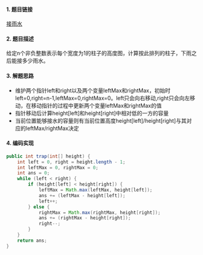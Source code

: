 

#### 1. 题目链接
[接雨水](https://leetcode-cn.com/problems/trapping-rain-water/)

#### 2. 题目描述
给定n个非负整数表示每个宽度为1的柱子的高度图，计算按此排列的柱子，下雨之后能接多少雨水。

#### 3. 解题思路
* 维护两个指针left和right以及两个变量leftMax和rightMax，初始时left=0,right=n-1,leftMax=0,rightMax=0。left只会向右移动,right只会向左移动，在移动指针的过程中更新两个变量leftMax和rightMax的值
* 指针移动后计算height[left]和height[right]中相对低的一方的容量
* 当前位置能够接水的容量则有当前位置高度height[left]/height[right]与其对应的leftMax/rightMax决定

#### 4. 编码实现
``` java
public int trap(int[] height) {
    int left = 0, right = height.length - 1;
    int leftMax = 0, rightMax = 0;
    int ans = 0;
    while (left < right) {
        if (height[left] < height[right]) {
            leftMax = Math.max(leftMax, height[left]);
            ans += (leftMax - height[left]);
            left++;
        } else {
            rightMax = Math.max(rightMax, height[right]);
            ans += (rightMax - height[right]);
            right--;
        }
    }
    return ans;
}
```
